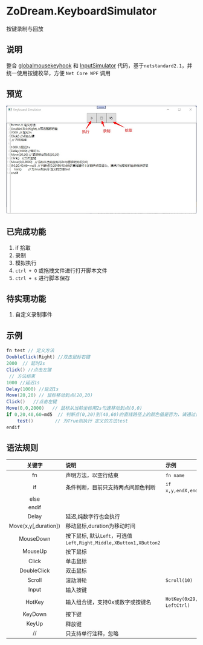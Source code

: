 # ZoDream.KeyboardSimulator
 按键录制与回放

 ## 说明

 整合 [globalmousekeyhook](https://github.com/gmamaladze/globalmousekeyhook) 和 [InputSimulator](https://github.com/michaelnoonan/inputsimulator)  代码，基于`netstandard2.1`，并统一使用按键枚举，方便 `Net Core WPF` 调用

 ## 预览

 ![ZoDream.KeyboardSimulator](screen/1.jpg)

 ## 已完成功能

1. if 拾取
2. 录制
3. 模拟执行
4. `ctrl + O` 或拖拽文件进行打开脚本文件
5. `ctrl + s` 进行脚本保存

## 待实现功能

1. 自定义录制事件

## 示例

```c#
fn test // 定义方法
DoubleClick(Right) //双击鼠标右键
2000  // 延时2s
Click() //点击左键
 // 方法结束
1000 //延迟1s
Delay(1000) //延迟1s
Move(20,20) // 鼠标移动到点(20,20)
Click()   //点击左键
Move(0,0,2000)   // 鼠标从当前坐标用2s匀速移动到点(0,0)
if 0,20,40,60=md5  // 判断点(0,20)到(40,60)的直线路径上的颜色值是否为，请通过拾取按钮自动框选获取
    test()        // 为True则执行 定义的方法test
endif

```

## 语法规则

|关键字|说明|示例|
|:--:|:--|:--|
|fn|声明方法，以空行结束|`fn name`|
|if|条件判断，目前只支持两点间颜色判断|`if x,y,endX,endY=hash`|
|else||
|endif||
|Delay|延迟,纯数字行也会执行|
|Move(x,y[,duration])|移动鼠标,duration为移动时间||
|MouseDown|按下鼠标, 默认`Left`，可选值`Left,Right,Middle,XButton1,XButton2`||
|MouseUp|按下鼠标||
|Click|单击鼠标||
|DoubleClick|双击鼠标||
|Scroll|滚动滑轮|`Scroll(10)`|
|Input|输入按键||
|HotKey|输入组合键，支持0x或数字或按键名|`HotKey(0x29, A, LeftCtrl)`|
|KeyDown|按下键||
|KeyUp|释放键||
|//|只支持单行注释，忽略||
